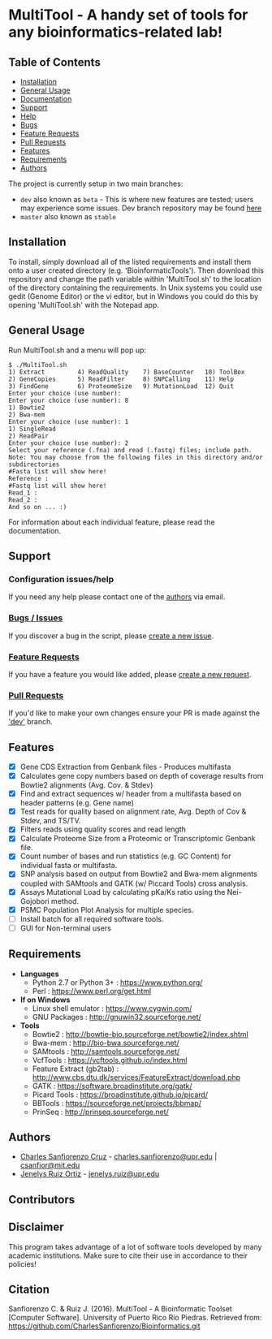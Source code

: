 # MultiTool - A handy set of tools for any bioinformatics-related lab!


## Table of Contents
- [Installation](#installation)
- [General Usage](#general-usage)
- [Documentation](https://github.com/CharlesSanfiorenzo/Bioinformatics/blob/master/MultiTool/docs/GeneralUse.md)
- [Support](#support)
 - [Help](#configuration-issueshelp)
 - [Bugs](#bugs--issues)
 - [Feature Requests](#feature-requests)
 - [Pull Requests](#pull-requests)
- [Features](#features)
- [Requirements](#requirements)
- [Authors](#authors)

The project is currently setup in two main branches:
- `dev` also known as `beta` - This is where new features are tested; users may experience some issues. Dev branch repository may be found [here]()
- `master` also known as `stable`   

## Installation

To install, simply download all of the listed requirements and install them onto a user created directory (e.g. 'BioinformaticTools').
Then download this repository and change the path variable within 'MultiTool.sh' to the location of the directory containing the requirements. In Unix systems you could use gedit (Genome Editor) or the vi editor, but in Windows you could do this by opening 'MultiTool.sh' with the Notepad app.

## General Usage

Run MultiTool.sh and a menu will pop up:

    $ ./MultiTool.sh 
    1) Extract         4) ReadQuality    7) BaseCounter   10) ToolBox
    2) GeneCopies      5) ReadFilter     8) SNPCalling    11) Help
    3) FindGene        6) ProteomeSize   9) MutationLoad  12) Quit
    Enter your choice (use number):
    Enter your choice (use number): 8
    1) Bowtie2
    2) Bwa-mem
    Enter your choice (use number): 1
    1) SingleRead
    2) ReadPair
    Enter your choice (use number): 2
    Select your reference (.fna) and read (.fastq) files; include path.
    Note: You may choose from the following files in this directory and/or 
    subdirectories 
    #Fasta list will show here!
    Reference :
    #Fastq list will show here!
    Read_1 : 
    Read_2 : 
    And so on ... :)

For information about each individual feature, please read the documentation.

## Support

### Configuration issues/help
If you need any help please contact one of the [authors](#authors) via email.

### [Bugs / Issues](https://github.com/CharlesSanfiorenzo/Bioinformatics/issues)
If you discover a bug in the script, please [create a new issue](https://github.com/CharlesSanfiorenzo/Bioinformatics/issues/new).

### [Feature Requests](https://github.com/CharlesSanfiorenzo/Bioinformatics/labels/Feature%20Request)
If you have a feature you would like added, please [create a new request](https://github.com/CharlesSanfiorenzo/Bioinformatics/issues/new).


### [Pull Requests]()
If you'd like to make your own changes ensure your PR is made against the ['dev']() branch.

## Features
- [x] Gene CDS Extraction from Genbank files - Produces multifasta
- [x] Calculates gene copy numbers based on depth of coverage results from Bowtie2 alignments (Avg. Cov. & Stdev)
- [x] Find and extract sequences w/ header from a multifasta based on header patterns (e.g. Gene name)
- [x] Test reads for quality based on alignment rate, Avg. Depth of Cov & Stdev, and TS/TV. 
- [x] Filters reads using quality scores and read length 
- [x] Calculate Proteome Size from a Proteomic or Transcriptomic Genbank file.
- [x] Count number of bases and run statistics (e.g. GC Content) for individual fasta or multifasta.
- [x] SNP analysis based on output from Bowtie2 and Bwa-mem alignments coupled with SAMtools and GATK (w/ Piccard Tools) cross analysis.
- [x] Assays Mutational Load by calculating pKa/Ks ratio using the Nei-Gojobori method.
- [x] PSMC Population Plot Analysis for multiple species.
- [ ] Install batch for all required software tools.
- [ ] GUI for Non-terminal users

## Requirements
* **Languages**
  * Python 2.7 or Python 3+ : https://www.python.org/
  * Perl : https://www.perl.org/get.html
 * **If on Windows**
   * Linux shell emulator : https://www.cygwin.com/
   * GNU Packages : http://gnuwin32.sourceforge.net/
* **Tools**
  * Bowtie2 : http://bowtie-bio.sourceforge.net/bowtie2/index.shtml
  * Bwa-mem : http://bio-bwa.sourceforge.net/
  * SAMtools : http://samtools.sourceforge.net/
  * VcfTools : https://vcftools.github.io/index.html
  * Feature Extract (gb2tab) : http://www.cbs.dtu.dk/services/FeatureExtract/download.php 
  * GATK : https://software.broadinstitute.org/gatk/
  * Picard Tools : https://broadinstitute.github.io/picard/
  * BBTools : https://sourceforge.net/projects/bbmap/
  * PrinSeq : http://prinseq.sourceforge.net/

## Authors
- [Charles Sanfiorenzo Cruz]() - charles.sanfiorenzo@upr.edu | csanfior@mit.edu
- [Jenelys Ruiz Ortiz]() - jenelys.ruiz@upr.edu


## Contributors
 
  

## Disclaimer
This program takes advantage of a lot of software tools developed by many academic institutions. Make sure to cite their use in accordance to their policies!

## Citation
Sanfiorenzo C. & Ruiz J. (2016). MultiTool - A Bioinformatic Toolset [Computer Software]. University of Puerto Rico 
Rio Piedras. Retrieved from: https://github.com/CharlesSanfiorenzo/Bioinformatics.git
